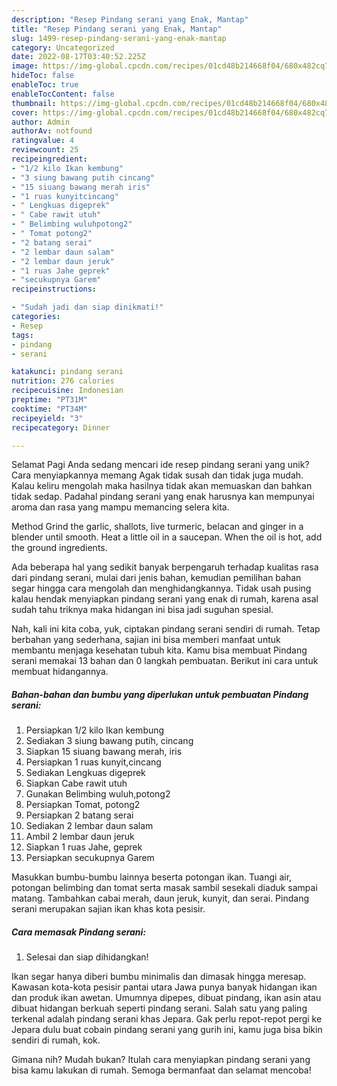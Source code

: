 ```yaml
---
description: "Resep Pindang serani yang Enak, Mantap"
title: "Resep Pindang serani yang Enak, Mantap"
slug: 1499-resep-pindang-serani-yang-enak-mantap
category: Uncategorized
date: 2022-08-17T03:40:52.225Z
image: https://img-global.cpcdn.com/recipes/01cd48b214668f04/680x482cq70/pindang-serani-foto-resep-utama.jpg
hideToc: false
enableToc: true
enableTocContent: false
thumbnail: https://img-global.cpcdn.com/recipes/01cd48b214668f04/680x482cq70/pindang-serani-foto-resep-utama.jpg
cover: https://img-global.cpcdn.com/recipes/01cd48b214668f04/680x482cq70/pindang-serani-foto-resep-utama.jpg
author: Admin
authorAv: notfound
ratingvalue: 4
reviewcount: 25
recipeingredient:
- "1/2 kilo Ikan kembung"
- "3 siung bawang putih cincang"
- "15 siuang bawang merah iris"
- "1 ruas kunyitcincang"
- " Lengkuas digeprek"
- " Cabe rawit utuh"
- " Belimbing wuluhpotong2"
- " Tomat potong2"
- "2 batang serai"
- "2 lembar daun salam"
- "2 lembar daun jeruk"
- "1 ruas Jahe geprek"
- "secukupnya Garem"
recipeinstructions:

- "Sudah jadi dan siap dinikmati!"
categories:
- Resep
tags:
- pindang
- serani

katakunci: pindang serani 
nutrition: 276 calories
recipecuisine: Indonesian
preptime: "PT31M"
cooktime: "PT34M"
recipeyield: "3"
recipecategory: Dinner

---
```



Selamat Pagi Anda sedang mencari ide resep pindang serani yang unik? Cara menyiapkannya memang Agak tidak susah dan tidak juga mudah. Kalau keliru mengolah maka hasilnya tidak akan memuaskan dan bahkan tidak sedap. Padahal pindang serani yang enak harusnya kan mempunyai aroma dan rasa yang mampu memancing selera kita.


Method Grind the garlic, shallots, live turmeric, belacan and ginger in a blender until smooth. Heat a little oil in a saucepan. When the oil is hot, add the ground ingredients.

Ada beberapa hal yang sedikit banyak berpengaruh terhadap kualitas rasa dari pindang serani, mulai dari jenis bahan, kemudian pemilihan bahan segar hingga cara mengolah dan menghidangkannya. Tidak usah pusing kalau hendak menyiapkan pindang serani yang enak di rumah, karena asal sudah tahu triknya maka hidangan ini bisa jadi suguhan spesial.


Nah, kali ini kita coba, yuk, ciptakan pindang serani sendiri di rumah. Tetap berbahan yang sederhana, sajian ini bisa memberi manfaat untuk membantu menjaga kesehatan tubuh kita. Kamu bisa membuat Pindang serani memakai 13 bahan dan 0 langkah pembuatan. Berikut ini cara untuk membuat hidangannya.

<!--inarticleads1-->

##### Bahan-bahan dan bumbu yang diperlukan untuk pembuatan Pindang serani:

1. Persiapkan 1/2 kilo Ikan kembung
1. Sediakan 3 siung bawang putih, cincang
1. Siapkan 15 siuang bawang merah, iris
1. Persiapkan 1 ruas kunyit,cincang
1. Sediakan  Lengkuas digeprek
1. Siapkan  Cabe rawit utuh
1. Gunakan  Belimbing wuluh,potong2
1. Persiapkan  Tomat, potong2
1. Persiapkan 2 batang serai
1. Sediakan 2 lembar daun salam
1. Ambil 2 lembar daun jeruk
1. Siapkan 1 ruas Jahe, geprek
1. Persiapkan secukupnya Garem


Masukkan bumbu-bumbu lainnya beserta potongan ikan. Tuangi air, potongan belimbing dan tomat serta masak sambil sesekali diaduk sampai matang. Tambahkan cabai merah, daun jeruk, kunyit, dan serai. Pindang serani merupakan sajian ikan khas kota pesisir. 

<!--inarticleads2-->

##### Cara memasak Pindang serani:


1. Selesai dan siap dihidangkan!

Ikan segar hanya diberi bumbu minimalis dan dimasak hingga meresap. Kawasan kota-kota pesisir pantai utara Jawa punya banyak hidangan ikan dan produk ikan awetan. Umumnya dipepes, dibuat pindang, ikan asin atau dibuat hidangan berkuah seperti pindang serani. Salah satu yang paling terkenal adalah pindang serani khas Jepara. Gak perlu repot-repot pergi ke Jepara dulu buat cobain pindang serani yang gurih ini, kamu juga bisa bikin sendiri di rumah, kok. 

Gimana nih? Mudah bukan? Itulah cara menyiapkan pindang serani yang bisa kamu lakukan di rumah. Semoga bermanfaat dan selamat mencoba!
